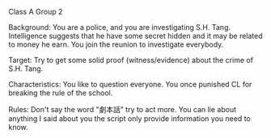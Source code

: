 Class A Group 2

Background:
You are a police, and you are investigating S.H. Tang.  Intelligence suggests that he have some secret hidden and it may be related to money he earn.
You join the reunion to investigate everybody.

Target:
Try to get some solid proof (witness/evidence) about the crime of S.H. Tang.

Characteristics:
You like to question everyone.
You once punished CL for breaking the rule of the school.

Rules:
Don't say the word "劇本話" try to act more.
You can lie about anything I said about you the script only provide information you need to know.